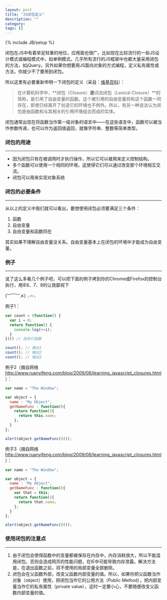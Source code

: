 ```yaml
---
layout: post
title: "JS闭包定义"
description: ""
category: 
tags: []
---
```

{% include JB/setup %}

闭包在JS中有着举足轻重的地位，应用面也很广。比如现在比较流行的一些JS设计模式或编程模式中，如单例模式。几乎所有流行的JS框架中也都大量采用闭包的方法，如jQuery。另外如果你想要用JS面向对象的方式编程，定义私有属性或方法，你就少不了要用到闭包。

所以这里有必要重新申明一下闭包的定义（采自：[维基百科](http://zh.wikipedia.org/wiki/%E9%97%AD%E5%8C%85_\(%E8%AE%A1%E7%AE%97%E6%9C%BA%E7%A7%91%E5%AD%A6\))）：
  
>在计算机科学中，**闭包（Closure）**是**词法闭包（Lexical Closure）**的简称，是引用了自由变量的函数。这个被引用的自由变量将和这个函数一同存在，即使已经离开了创造它的环境也不例外。所以，有另一种说法认为闭包是由函数和与其相关的引用环境组合而成的实体。

<!--more-->
闭包通常出现在将函数当作第一级对象的语言中——在这些语言中，函数可以被当作参数传递，也可以作为返回值返回，就像字符串、整数等简单类型。

### 闭包的用途
---

* 因为闭包只有在被调用时才执行操作，所以它可以被用来定义控制结构。
* 多个函数可以使用一个相同的环境，这使得它们可以通过改变那个环境相互交流。
* 闭包可以用来实现对象系统

### 闭包的必要条件
---
从以上的定义中我们就可以看出，要想使用闭包必须要满足三个条件：

1. 函数
2. 自由变量
3. 自由变量和函数同在

其实如果不理解自由变量没关系。自由变量基本上在闭包的环境中才能成为自由变量。

### 例子
---
说了这么多看几个例子吧，可以把下面的例子拷到你的Chrome或Firefox的控制台执行，用IE6、7、8的让我鄙视下 

(︶⌒︶メ)╭∩╮

例子1：

```js
var count = (function() {
  var i = 0;
  return function() {
    console.log(++i);
  }
})() // 自执行函数

count(); // 输出1
count(); // 输出2
count(); // 输出3
```

例子2（摘自网络 <http://www.ruanyifeng.com/blog/2009/08/learning_javascript_closures.html>）：

```js
var name = "The Window";

var object = {
  name : "My Object",
  getNameFunc : function(){
    return function(){
      return this.name;
    };
  }
};

alert(object.getNameFunc()());
```

例子3（摘自网络 <http://www.ruanyifeng.com/blog/2009/08/learning_javascript_closures.html>）：

```js
var name = "The Window";

var object = {
  name : "My Object",
  getNameFunc : function(){
    var that = this;
    return function(){
      return that.name;
    };
  }
};

alert(object.getNameFunc()());
```

### 使用闭包的注意点
---

1. 由于闭包会使得函数中的变量都被保存在内存中，内存消耗很大，所以不能滥用闭包，否则会造成网页的性能问题，在IE中可能导致内存泄露。解决方法是，在退出函数之前，将不使用的局部变量全部删除。
2. 闭包会在父函数外部，改变父函数内部变量的值。所以，如果你把父函数当作对象（object）使用，把闭包当作它的公用方法（Public Method），把内部变量当作它的私有属性（private value），这时一定要小心，不要随便改变父函数内部变量的值。

